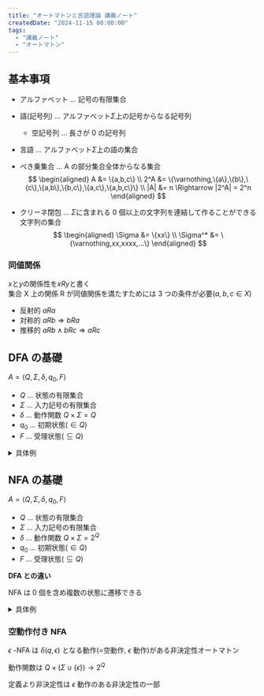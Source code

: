 ```yaml
---
title: "オートマトンと言語理論 講義ノート"
createdDate: "2024-11-15 00:00:00"
tags:
  - "講義ノート"
  - "オートマトン"
---
```


## 基本事項

- アルファベット ... 記号の有限集合
- 語(記号列) ... アルファベット$\Sigma$上の記号からなる記号列
  - 空記号列 ... 長さが 0 の記号列
- 言語 ... アルファベット$\Sigma$上の語の集合

- べき乗集合 ... A の部分集合全体からなる集合
  $$
    \begin{aligned}
      A &= \{a,b,c\} \\
      2^A &= \{\varnothing,\{a\},\{b\},\{c\},\{a,b\},\{b,c\},\{a,c\},\{a,b,c\}\} \\
      |A| &= n \Rightarrow |2^A| = 2^n
    \end{aligned}
  $$

- クリーネ閉包 ... $\Sigma$に含まれる 0 個以上の文字列を連結して作ることができる文字列の集合
  $$
    \begin{aligned}
      \Sigma &= \{xx\} \\
      \Sigma^* &= \{\varnothing,xx,xxxx,...\}
    \end{aligned}
  $$

### 同値関係

$x$と$y$の関係性を$xRy$と書く  
集合 X 上の関係 R が同値関係を満たすためには 3 つの条件が必要($a,b,c \in X$)

- 反射的 $aRa$
- 対称的 $aRb \Rightarrow bRa$
- 推移的 $aRb \land bRc \Rightarrow aRc$

## DFA の基礎

$A= \langle Q,\Sigma,\delta,q_0,F \rangle$

- $Q$ ... 状態の有限集合
- $\Sigma$ ... 入力記号の有限集合
- $\delta$ ... 動作関数 $Q \times \Sigma = Q$
- $q_0$ ... 初期状態($\in Q$)
- $F$ ... 受理状態($\subseteq Q$)

<details>
<summary>具体例</summary>
ちょうど2個の0を含む語からなる言語

```mermaid
graph LR
  start(( )) --> A((q0))
  A -->|0| B((q1))
  B -->|0| C(((q2)))
  C -->|0| D((q3))
  A -->|1| A
  B -->|1| B
  C -->|1| C
  D -->|0,1| D
  style start fill:none, stroke:none
```

$$
  \begin{matrix*}[l]
    A = \langle Q,\Sigma,\delta,q_0,F \rangle \\
    \text{where } Q = \{q_0,q_1,q_2,q_3\} \\
    \Sigma = \{0,1\} \\
    \delta(q_0, 0) = q_1, \delta(q_0, 1) = q_0, \\
    \delta(q_1, 0) = q_2, \delta(q_1, 1) = q_1, \\
    \delta(q_2, 0) = q_3, \delta(q_2, 1) = q_2, \\
    \delta(q_3, 0) = q_3, \delta(q_3, 1) = q_3, \\
    F = \{q2\}
  \end{matrix*}
$$

</details>

## NFA の基礎

$A= \langle Q,\Sigma,\delta,q_0,F \rangle$

- $Q$ ... 状態の有限集合
- $\Sigma$ ... 入力記号の有限集合
- $\delta$ ... 動作関数 $Q \times \Sigma = 2^Q$
- $q_0$ ... 初期状態($\in Q$)
- $F$ ... 受理状態($\subseteq Q$)

**DFA との違い**

NFA は 0 個を含め複数の状態に遷移できる

<details>
<summary>具体例</summary>
2個の連続した0を含む語全体からなる言語

```mermaid
graph LR
  start(( )) --> A((q0))
  A -->|0| B((q1))
  B -->|0| C(((q2)))
  A -->|0,1| A
  C -->|0,1| C
  style start fill:none, stroke:none
```

</details>

### 空動作付き NFA

$\epsilon$ -NFA は $\delta(q,\epsilon)$ となる動作(=空動作, $\epsilon$ 動作)がある非決定性オートマトン

動作関数は $Q \times (\Sigma \cup \{\epsilon\}) \rightarrow 2^Q$

定義より非決定性は $\epsilon$ 動作のある非決定性の一部
